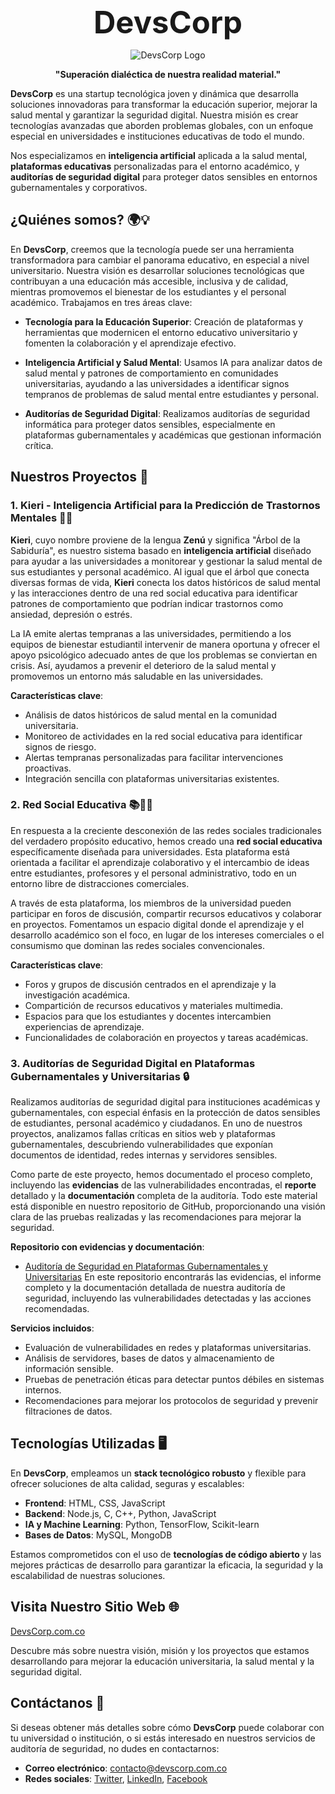 <p style="text-align: center;">
  <span style="font-size: 49px; font-weight: bold;">DevsCorp</span>
</p>
<p style="text-align: center;">
  <img src="https://res.cloudinary.com/dvdhtdzwp/image/upload/v1730017407/fll3wgfvplvxdygmmr1h.png" alt="DevsCorp Logo" />
</p>
<p style="text-align: center;">
  <strong>"Superación dialéctica de nuestra realidad material."</strong>
</p>


**DevsCorp** es una startup tecnológica joven y dinámica que desarrolla soluciones innovadoras para transformar la educación superior, mejorar la salud mental y garantizar la seguridad digital. Nuestra misión es crear tecnologías avanzadas que aborden problemas globales, con un enfoque especial en universidades e instituciones educativas de todo el mundo.

Nos especializamos en **inteligencia artificial** aplicada a la salud mental, **plataformas educativas** personalizadas para el entorno académico, y **auditorías de seguridad digital** para proteger datos sensibles en entornos gubernamentales y corporativos.

## ¿Quiénes somos? 🌍💡

En **DevsCorp**, creemos que la tecnología puede ser una herramienta transformadora para cambiar el panorama educativo, en especial a nivel universitario. Nuestra visión es desarrollar soluciones tecnológicas que contribuyan a una educación más accesible, inclusiva y de calidad, mientras promovemos el bienestar de los estudiantes y el personal académico. Trabajamos en tres áreas clave:

- **Tecnología para la Educación Superior**: Creación de plataformas y herramientas que modernicen el entorno educativo universitario y fomenten la colaboración y el aprendizaje efectivo.
  
- **Inteligencia Artificial y Salud Mental**: Usamos IA para analizar datos de salud mental y patrones de comportamiento en comunidades universitarias, ayudando a las universidades a identificar signos tempranos de problemas de salud mental entre estudiantes y personal.

- **Auditorías de Seguridad Digital**: Realizamos auditorías de seguridad informática para proteger datos sensibles, especialmente en plataformas gubernamentales y académicas que gestionan información crítica.

## Nuestros Proyectos 🔧

### 1. **Kieri - Inteligencia Artificial para la Predicción de Trastornos Mentales** 🤖🧠

**Kieri**, cuyo nombre proviene de la lengua **Zenú** y significa "Árbol de la Sabiduría", es nuestro sistema basado en **inteligencia artificial** diseñado para ayudar a las universidades a monitorear y gestionar la salud mental de sus estudiantes y personal académico. Al igual que el árbol que conecta diversas formas de vida, **Kieri** conecta los datos históricos de salud mental y las interacciones dentro de una red social educativa para identificar patrones de comportamiento que podrían indicar trastornos como ansiedad, depresión o estrés.

La IA emite alertas tempranas a las universidades, permitiendo a los equipos de bienestar estudiantil intervenir de manera oportuna y ofrecer el apoyo psicológico adecuado antes de que los problemas se conviertan en crisis. Así, ayudamos a prevenir el deterioro de la salud mental y promovemos un entorno más saludable en las universidades.

**Características clave**:
- Análisis de datos históricos de salud mental en la comunidad universitaria.
- Monitoreo de actividades en la red social educativa para identificar signos de riesgo.
- Alertas tempranas personalizadas para facilitar intervenciones proactivas.
- Integración sencilla con plataformas universitarias existentes.

### 2. **Red Social Educativa** 📚👩‍🏫

En respuesta a la creciente desconexión de las redes sociales tradicionales del verdadero propósito educativo, hemos creado una **red social educativa** específicamente diseñada para universidades. Esta plataforma está orientada a facilitar el aprendizaje colaborativo y el intercambio de ideas entre estudiantes, profesores y el personal administrativo, todo en un entorno libre de distracciones comerciales.

A través de esta plataforma, los miembros de la universidad pueden participar en foros de discusión, compartir recursos educativos y colaborar en proyectos. Fomentamos un espacio digital donde el aprendizaje y el desarrollo académico son el foco, en lugar de los intereses comerciales o el consumismo que dominan las redes sociales convencionales.

**Características clave**:
- Foros y grupos de discusión centrados en el aprendizaje y la investigación académica.
- Compartición de recursos educativos y materiales multimedia.
- Espacios para que los estudiantes y docentes intercambien experiencias de aprendizaje.
- Funcionalidades de colaboración en proyectos y tareas académicas.

### 3. **Auditorías de Seguridad Digital en Plataformas Gubernamentales y Universitarias** 🔒

Realizamos auditorías de seguridad digital para instituciones académicas y gubernamentales, con especial énfasis en la protección de datos sensibles de estudiantes, personal académico y ciudadanos. En uno de nuestros proyectos, analizamos fallas críticas en sitios web y plataformas gubernamentales, descubriendo vulnerabilidades que exponían documentos de identidad, redes internas y servidores sensibles.

Como parte de este proyecto, hemos documentado el proceso completo, incluyendo las **evidencias** de las vulnerabilidades encontradas, el **reporte** detallado y la **documentación** completa de la auditoría. Todo este material está disponible en nuestro repositorio de GitHub, proporcionando una visión clara de las pruebas realizadas y las recomendaciones para mejorar la seguridad.

**Repositorio con evidencias y documentación**:
- [Auditoría de Seguridad en Plataformas Gubernamentales y Universitarias](https://github.com/h1trx/metadata-leak.git)
  En este repositorio encontrarás las evidencias, el informe completo y la documentación detallada de nuestra auditoría de seguridad, incluyendo las vulnerabilidades detectadas y las acciones recomendadas.

**Servicios incluidos**:
- Evaluación de vulnerabilidades en redes y plataformas universitarias.
- Análisis de servidores, bases de datos y almacenamiento de información sensible.
- Pruebas de penetración éticas para detectar puntos débiles en sistemas internos.
- Recomendaciones para mejorar los protocolos de seguridad y prevenir filtraciones de datos.

## Tecnologías Utilizadas 🖥️

En **DevsCorp**, empleamos un **stack tecnológico robusto** y flexible para ofrecer soluciones de alta calidad, seguras y escalables:

- **Frontend**: HTML, CSS, JavaScript
- **Backend**: Node.js, C, C++, Python, JavaScript
- **IA y Machine Learning**: Python, TensorFlow, Scikit-learn
- **Bases de Datos**: MySQL, MongoDB

Estamos comprometidos con el uso de **tecnologías de código abierto** y las mejores prácticas de desarrollo para garantizar la eficacia, la seguridad y la escalabilidad de nuestras soluciones.

## Visita Nuestro Sitio Web 🌐

[DevsCorp.com.co](https://devscorp.com.co)

Descubre más sobre nuestra visión, misión y los proyectos que estamos desarrollando para mejorar la educación universitaria, la salud mental y la seguridad digital.

## Contáctanos 📩

Si deseas obtener más detalles sobre cómo **DevsCorp** puede colaborar con tu universidad o institución, o si estás interesado en nuestros servicios de auditoría de seguridad, no dudes en contactarnos:

- **Correo electrónico**: contacto@devscorp.com.co
- **Redes sociales**: [Twitter](https://twitter.com/devscorp), [LinkedIn](https://linkedin.com/company/devscorp), [Facebook](https://www.facebook.com/profile.php?id=61567049791435)
